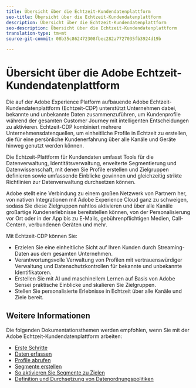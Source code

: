 ```yaml
---
title: Übersicht über die Echtzeit-Kundendatenplattform
seo-title: Übersicht über die Echtzeit-Kundendatenplattform
description: Übersicht über die Echtzeit-Kundendatenplattform
seo-description: Übersicht über die Echtzeit-Kundendatenplattform
translation-type: tm+mt
source-git-commit: 08b35c862472308fbec282a7727035fb3924d19b

---
```



# Übersicht über die Adobe Echtzeit-Kundendatenplattform

Die auf der Adobe Experience Platform aufbauende Adobe Echtzeit-Kundendatenplattform (Echtzeit-CDP) unterstützt Unternehmen dabei, bekannte und unbekannte Daten zusammenzuführen, um Kundenprofile während der gesamten Customer Journey mit intelligenten Entscheidungen zu aktivieren. Echtzeit-CDP kombiniert mehrere Unternehmensdatenquellen, um einheitliche Profile in Echtzeit zu erstellen, die für eine persönliche Kundenerfahrung über alle Kanäle und Geräte hinweg genutzt werden können.

Die Echtzeit-Plattform für Kundendaten umfasst Tools für die Datenverwaltung, Identitätsverwaltung, erweiterte Segmentierung und Datenwissenschaft, mit denen Sie Profile erstellen und Zielgruppen definieren sowie umfassende Einblicke gewinnen und gleichzeitig strikte Richtlinien zur Datenverwaltung durchsetzen können.

Adobe stellt eine Verbindung zu einem großen Netzwerk von Partnern her, von nativen Integrationen mit Adobe Experience Cloud ganz zu schweigen, sodass Sie diese Zielgruppen nahtlos aktivieren und über alle Kanäle großartige Kundenerlebnisse bereitstellen können, von der Personalisierung vor Ort oder in der App bis zu E-Mails, gebührenpflichtigen Medien, Call-Centern, verbundenen Geräten und mehr.

Mit Echtzeit-CDP können Sie:

* Erzielen Sie eine einheitliche Sicht auf Ihren Kunden durch Streaming-Daten aus dem gesamten Unternehmen.
* Verantwortungsvolle Verwaltung von Profilen mit vertrauenswürdiger Verwaltung und Datenschutzkontrollen für bekannte und unbekannte Identifikatoren.
* Erstellen Sie mit AI und maschinellem Lernen auf Basis von Adobe Sensei praktische Einblicke und skalieren Sie Zielgruppen.
* Stellen Sie personalisierte Erlebnisse in Echtzeit über alle Kanäle und Ziele bereit.

## Weitere Informationen

Die folgenden Dokumentationsthemen werden empfohlen, wenn Sie mit der Adobe Echtzeit-Kundendatenplattform arbeiten:

* [Erste Schritte](get-started.md)
* [Daten erfassen](sources/sources-overview.md)
* [Profile abrufen](profile/profile-overview.md)
* [Segmente erstellen](segmentation/segmentation-overview.md)
* [So aktivieren Sie Segmente zu Zielen](destinations/activate-destinations.md)
* [Definition und Durchsetzung von Datenordnungspolitiken](privacy/data-governance-overview.md)

